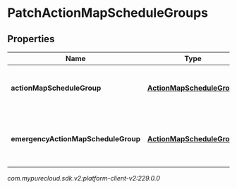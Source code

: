 # PatchActionMapScheduleGroups


## Properties

| Name | Type | Description | Notes |
| ------------ | ------------- | ------------- | ------------- |
| **actionMapScheduleGroup** | [**ActionMapScheduleGroup**](ActionMapScheduleGroup) | The actions map's associated schedule group. |  |
| **emergencyActionMapScheduleGroup** | [**ActionMapScheduleGroup**](ActionMapScheduleGroup) | The action map's associated emergency schedule group. |  [optional] |




_com.mypurecloud.sdk.v2:platform-client-v2:229.0.0_

